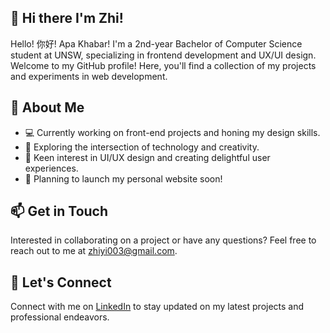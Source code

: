 ## 👋 Hi there I'm Zhi!
Hello! 你好! Apa Khabar! I'm a 2nd-year Bachelor of Computer Science student at UNSW, specializing in frontend development and UX/UI design. Welcome to my GitHub profile! Here, you'll find a collection of my projects and experiments in web development.

## 🔧 About Me
- 💻 Currently working on front-end projects and honing my design skills.
- 🌱 Exploring the intersection of technology and creativity.
- 🎨 Keen interest in UI/UX design and creating delightful user experiences.
- 🚀 Planning to launch my personal website soon!


## 📫 Get in Touch
Interested in collaborating on a project or have any questions? Feel free to reach out to me at [zhiyi003@gmail.com](mailto:zhiyi003@gmail.com).

## 🚀 Let's Connect
Connect with me on [LinkedIn](https://www.linkedin.com/in/zhiyizy/) to stay updated on my latest projects and professional endeavors.

